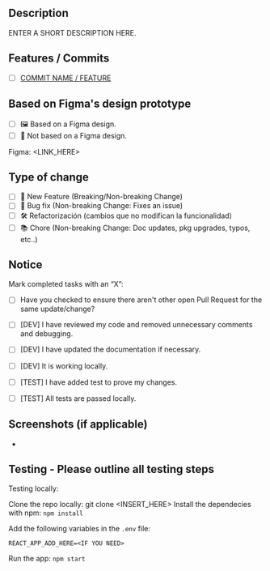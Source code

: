 ## Description

ENTER A SHORT DESCRIPTION HERE.

## Features / Commits

- [ ]  [COMMIT NAME / FEATURE](LINK)

## Based on Figma's design prototype

- [ ] 🖼️ Based on a Figma design.
- [ ] 🥶 Not based on a Figma design.

Figma: <LINK_HERE>

## Type of change

- [ ]  💅 New Feature (Breaking/Non-breaking Change)
- [ ]  🐛 Bug fix (Non-breaking Change: Fixes an issue)
- [ ]  🛠️ Refactorización (cambios que no modifican la funcionalidad)
- [ ]  📚 Chore (Non-breaking Change: Doc updates, pkg upgrades, typos, etc..)

## Notice

Mark completed tasks with an “X”:

- [ ] Have you checked to ensure there aren't other open Pull Request for the same update/change?
- [ ] [DEV] I have reviewed my code and removed unnecessary comments and debugging.
- [ ] [DEV] I have updated the documentation if necessary.
- [ ] [DEV] It is working locally.
- [ ] [TEST] I have added test to prove my changes.
- [ ] [TEST] All tests are passed locally.


## Screenshots (if applicable)

- 

## Testing - Please outline all testing steps

Testing locally:

Clone the repo locally: git clone <INSERT_HERE>
Install the dependecies with npm: `npm install`

Add the following variables in the `.env` file:
```
REACT_APP_ADD_HERE=<IF YOU NEED>
```

Run the app: `npm start`